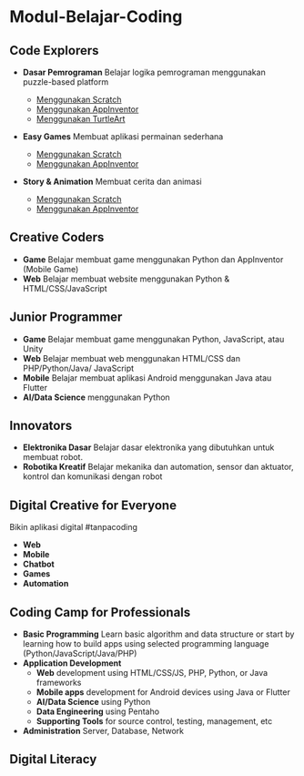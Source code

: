 
# Modul-Belajar-Coding

## Code Explorers
- **Dasar Pemrograman** 
Belajar logika pemrograman menggunakan puzzle-based platform
	- [Menggunakan Scratch](Puzzle-based/Dasar-Pemrograman-Scratch.md)
	- [Menggunakan AppInventor](Puzzle-based/Dasar-Pemrograman-AppInventor.md)
	- [Menggunakan TurtleArt](Puzzle-based/Dasar-Pemrograman-TurtleArt.md)

- **Easy Games**
Membuat aplikasi permainan sederhana
	- [Menggunakan Scratch](Puzzle-based/Easy-Games-Scratch.md)
	- [Menggunakan AppInventor](Puzzle-based/Easy-Games-AppInventor.md)
		
- **Story & Animation**
Membuat cerita dan animasi
	- [Menggunakan Scratch](Puzzle-based/Story-Animation-Scratch.md)
	- [Menggunakan AppInventor](Puzzle-based/Story-Animation-AppInventor.md)

## Creative Coders
- **Game**
Belajar membuat game menggunakan Python dan AppInventor (Mobile Game)
- **Web**
Belajar membuat website menggunakan Python & HTML/CSS/JavaScript

## Junior Programmer
- **Game**
Belajar membuat game menggunakan Python, JavaScript, atau Unity
- **Web**
Belajar membuat web menggunakan  HTML/CSS dan PHP/Python/Java/ JavaScript
- **Mobile** 
Belajar membuat aplikasi Android menggunakan Java atau Flutter
- **AI/Data Science** menggunakan Python

## Innovators
- **Elektronika Dasar**
Belajar dasar elektronika yang dibutuhkan untuk membuat robot.
- **Robotika Kreatif**
Belajar mekanika dan automation, sensor dan aktuator, kontrol dan komunikasi dengan robot

## Digital Creative for Everyone
Bikin aplikasi digital #tanpacoding
 - **Web**
- **Mobile**
- **Chatbot**
- **Games**
- **Automation**

## Coding Camp for Professionals
- **Basic Programming**
Learn basic algorithm and data structure or start by learning how to build apps using selected programming language 
(Python/JavaScript/Java/PHP) 
- **Application Development**
	- **Web** development using HTML/CSS/JS, PHP, Python, or Java frameworks
	- **Mobile apps** development for Android devices using Java or Flutter
	- **AI/Data Science** using Python
	- **Data Engineering** using Pentaho
	- **Supporting Tools** for source control, testing, management, etc
- **Administration**
Server, Database, Network

## Digital Literacy


